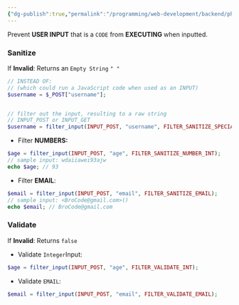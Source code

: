 ```yaml
---
{"dg-publish":true,"permalink":"/programming/web-development/backend/php/sanitize/","tags":["programming","php","webdevelopment","backend"],"created":"2024-11-09T11:30:31.169+08:00"}
---
```


Prevent __USER INPUT__ that is a `CODE` from __EXECUTING__ when inputted.


### Sanitize
If __Invalid__: Returns an `Empty String` `" "`
```php
// INSTEAD OF:
// (which could run a JavaScript code when used as an INPUT)
$username = $_POST["username"];


// filter out the input, resulting to a raw string
// INPUT_POST or INPUT_GET
$username = filter_input(INPUT_POST, "username", FILTER_SANITIZE_SPECIAL_CHARS);
```

- Filter __NUMBERS:__
```php
$age = filter_input(INPUT_POST, "age", FILTER_SANITIZE_NUMBER_INT);
// sample input: wdaiiawei93ajw
echo $age; // 93
```

- Filter __EMAIL__:
```php
$email = filter_input(INPUT_POST, "email", FILTER_SANITIZE_EMAIL); 
// sample input: <BroCode@gmail.com>()
echo $email; // BroCode@gmail.com
```


### Validate
If __Invalid__: Returns `false`

- Validate `Integer`Input:
```php
$age = filter_input(INPUT_POST, "age", FILTER_VALIDATE_INT);
```

- Validate `EMAIL`:
```PHP
$email = filter_input(INPUT_POST, "email", FILTER_VALIDATE_EMAIL);
```
